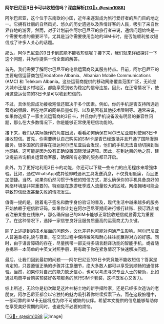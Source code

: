 **阿尔巴尼亚3日卡可以收短信吗？深度解析[[TG💪+ @esim1088](https://t.me/s/esim1088)]**

阿尔巴尼亚，这个位于东南欧的小国，近年来逐渐成为旅行爱好者的热门目的地之一。它拥有壮丽的自然风光、悠久的历史遗迹以及热情好客的人民，吸引了来自世界各地的游客。然而，对于计划前往阿尔巴尼亚的旅行者来说，通信问题始终是一个需要考虑的重要环节。尤其是当你需要使用当地的SIM卡时，是否能顺利接收短信成了许多人关心的话题。

那么，阿尔巴尼亚的3日卡到底能不能收短信呢？接下来，我们就来详细探讨一下这个问题，并为你提供一份全面的解答。

首先，我们需要了解阿尔巴尼亚的电信运营商及其服务特点。目前，阿尔巴尼亚的主要电信运营商包括Vodafone Albania、Albanian Mobile Communications (AMC) 和 Telekom Albania。这些运营商提供的移动网络覆盖范围广泛，无论是大城市还是乡村地区，都能享受到较为稳定的信号连接。因此，在正常情况下，使用这些运营商的3日卡是可以收到短信的。

不过，具体能否成功接收短信还取决于多个因素。例如，你的手机是否支持所选运营商的频段、所在地区的网络质量如何、以及是否有其他技术限制等。通常来说，如果你选择了一家主流运营商的3日卡，并且你的手机设备没有明显的兼容性问题，那么在大多数情况下，你是能够正常使用短信功能的。

接下来，我们从实际操作的角度出发，看看如何确保在阿尔巴尼亚顺利使用3日卡接收短信。首先，你需要确认自己购买的SIM卡是否已经激活并且开通了国际漫游服务。很多国家的游客在抵达阿尔巴尼亚后会发现，他们的手机无法自动切换到当地网络，这可能是因为没有正确设置国际漫游选项。因此，在到达目的地之前，建议提前咨询相关运营商客服，确保所有必要的服务都已开启。

此外，为了更好地利用3日卡的功能，你还可以下载一些专门的应用程序来增强体验。比如，通过WhatsApp或其他即时通讯工具发送消息，不仅费用低廉，而且更加便捷。当然，如果你仍然习惯于传统的短信方式，那么确保你的手机具备良好的网络环境是非常重要的。特别是在旅游旺季或人流量较大的区域，网络拥堵可能会导致短信延迟甚至失败的情况发生。

值得一提的是，随着电子签名和数字身份验证的普及，现代生活中越来越多的服务开始依赖于短信验证码。如果你计划在阿尔巴尼亚期间进行银行转账、预订酒店或者注册某些在线账户，那么确保自己的SIM卡能够正常接收短信就显得尤为重要了。在这种情况下，选择一家信誉良好且服务质量高的运营商尤为关键。

除了上述提到的技术层面的问题外，文化差异也可能对沟通产生影响。阿尔巴尼亚人普遍重视礼貌与尊重，在交流过程中保持微笑和耐心往往能赢得对方的好感。同时，由于语言障碍的存在，尽量携带一部支持多语言翻译功能的智能手机，或者随身携带一本简单的中英文对照手册，将有助于你在紧急情况下快速解决问题。

最后，让我们回到最初的问题——阿尔巴尼亚的3日卡究竟能不能收短信？答案是肯定的，只要遵循正确的步骤并注意细节，绝大多数人都可以享受到顺畅的通信体验。当然，如果你对自己的能力缺乏信心，也可以考虑寻求专业人士的帮助，比如通过电商平台购买预装好各项服务的旅行SIM卡套装，这样既省心又省力。

综上所述，无论你是初次踏足这片神秘土地的新手探险家，还是已经多次造访的老朋友，阿尔巴尼亚都会以它独特的魅力吸引着你继续探索下去。而在这段旅程中，一部可靠的SIM卡无疑将成为你不可或缺的伙伴。希望本文提供的信息能够帮助你在享受美好假期的同时，也避免不必要的烦恼。

[[TG💪+ @esim1088](https://t.me/s/esim1088) ![Image](https://i.postimg.cc/4NQfJmqS/Snipaste-2025-05-13-00-14-12.png)]